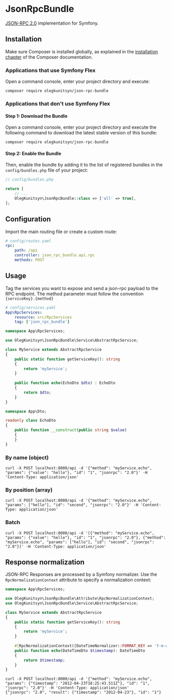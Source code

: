 # JsonRpcBundle
[JSON-RPC 2.0](https://www.jsonrpc.org/specification) implementation for Symfony.

## Installation
Make sure Composer is installed globally, as explained in the [installation chapter](https://getcomposer.org/doc/00-intro.md) of the Composer documentation.

### Applications that use Symfony Flex
Open a command console, enter your project directory and execute:

```console
composer require olegkunitsyn/json-rpc-bundle
```

### Applications that don't use Symfony Flex

#### Step 1: Download the Bundle
Open a command console, enter your project directory and execute the following command to download the latest stable version of this bundle:
```console
composer require olegkunitsyn/json-rpc-bundle
```

#### Step 2: Enable the Bundle
Then, enable the bundle by adding it to the list of registered bundles in the `config/bundles.php` file of your project:
```php
// config/bundles.php

return [
    // ...
    OlegKunitsyn\JsonRpcBundle::class => ['all' => true],
];
```

## Configuration
Import the main routing file or create a custom route:
```yaml
# config/routes.yaml
rpc:
    path: /api
    controller: json_rpc_bundle.api.rpc
    methods: POST
```  

## Usage
Tag the services you want to expose and send a json-rpc payload to the RPC endpoint.
The method parameter must follow the convention `{serviceKey}.{method}`
 
```yaml
# config/services.yaml
App\RpcServices:
    resource: src/RpcServices
    tag: ['json_rpc_bundle']         
```

```php
namespace App\RpcServices;

use OlegKunitsyn\JsonRpcBundle\Service\AbstractRpcService;

class MyService extends AbstractRpcService
{
    public static function getServiceKey(): string
    {
        return 'myService';
    }
    
    public function echo(EchoDto $dto) : EchoDto
    {
        return $dto;
    }
}
```

```php
namespace App\Dto;

readonly class EchoDto
{
    public function __construct(public string $value)
    {
    }
}
```

### By name (object)
```console
curl -X POST localhost:8000/api -d '{"method": "myService.echo", "params": {"value": "hello"}, "id": "1", "jsonrpc": "2.0"}' -H 'Content-Type: application/json'
```

### By position (array)
```console
curl -X POST localhost:8000/api -d '{"method": "myService.echo", "params": ["hello"], "id": "second", "jsonrpc": "2.0"}' -H 'Content-Type: application/json'
```

### Batch
 ```console
 curl -X POST localhost:8000/api -d '[{"method": "myService.echo", "params": {"value": "hello"}, "id": "1", "jsonrpc": "2.0"}, {"method": "myService.echo", "params": ["hello"], "id": "second", "jsonrpc": "2.0"}]' -H 'Content-Type: application/json'
```

## Response normalization
JSON-RPC Responses are processed by a Symfony normalizer. Use the `RpcNormalizationContext` attribute to specify a normalization context:
```php
namespace App\RpcServices;

use OlegKunitsyn\JsonRpcBundle\Attribute\RpcNormalizationContext;
use OlegKunitsyn\JsonRpcBundle\Service\AbstractRpcService;

class MyService extends AbstractRpcService
{
    public static function getServiceKey(): string
    {
        return 'myService';
    }
    
    #[RpcNormalizationContext([DateTimeNormalizer::FORMAT_KEY => 'Y-m-d'])]
    public function echo(DateTimeDto $timestamp): DateTimeDto
    {
        return $timestamp;
    }
}
```
 ```console
 curl -X POST localhost:8000/api -d '{"method": "myService.echo", "params": {"timestamp": "2012-04-23T18:25:43.511Z"}, "id": "1", "jsonrpc": "2.0"}' -H 'Content-Type: application/json'
{"jsonrpc": "2.0", "result": {"timestamp": "2012-04-23"}, "id": "1"}
```
